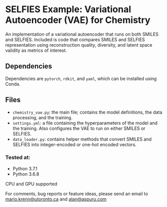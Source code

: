 # SELFIES Example: Variational Autoencoder (VAE) for Chemistry

An implementation of a variational autoencoder that runs on both SMILES and 
SELFIES. Included is code that compares SMILES and SELFIES representation
using reconstruction quality, diversity, and latent space validity as metrics
of interest. 
 
## Dependencies 
Dependencies are ``pytorch``, ``rdkit``, and ``yaml``, which can be installed 
using Conda. 
      
## Files 

 * ``chemistry_vae.py``: the main file; contains the model definitions, 
    the data processing, and the training.
 * ``settings.yml``: a file containing the hyperparameters of the 
    model and the training. Also configures the VAE to run on either SMILES 
    or SELFIES. 
 * ``data_loader.py``: contains helper methods that convert SMILES and SELFIES
    into integer-encoded or one-hot encoded vectors. 
    
### Tested at:
- Python 3.7.1
- Python 3.6.8 
              
CPU and GPU supported

For comments, bug reports or feature ideas, please send an email to
mario.krenn@utoronto.ca and alan@aspuru.com 
 
